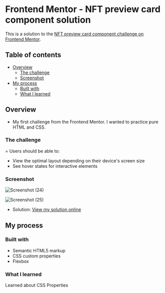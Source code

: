 # Frontend Mentor - NFT preview card component solution

This is a solution to the [NFT preview card component challenge on Frontend Mentor](https://www.frontendmentor.io/challenges/nft-preview-card-component-SbdUL_w0U).

## Table of contents

  - [Overview](#overview)
    - [The challenge](#the-challenge)
    - [Screenshot](#screenshot)
  - [My process](#my-process)
    - [Built with](#built-with)
    - [What I learned](#what-i-learned)

## Overview

- My first challenge from the Frontend Mentor. I wanted to practice pure HTML and CSS.

### The challenge

=
Users should be able to:

- View the optimal layout depending on their device's screen size
- See hover states for interactive elements

### Screenshot

![Screenshot (24)](https://user-images.githubusercontent.com/79919159/217642878-76b13e60-ad0d-4544-9c8c-ef7fe2c18720.png)

![Screenshot (25)](https://user-images.githubusercontent.com/79919159/217643194-3f8ca2b6-ce4d-4b65-aa41-8acbf2edcffb.png)

- Solution: [View my solution online](https://peaceful-buttercream-de56f6.netlify.app/)

## My process

### Built with

- Semantic HTML5 markup
- CSS custom properties
- Flexbox

### What I learned

Learned about CSS Properties

